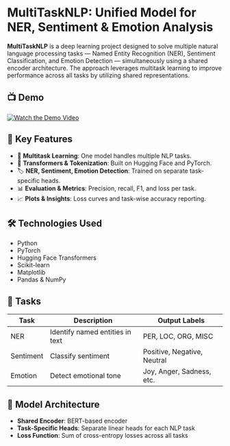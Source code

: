# MultiTaskNLP: Unified Model for NER, Sentiment & Emotion Analysis

**MultiTaskNLP** is a deep learning project designed to solve multiple natural language processing tasks — Named Entity Recognition (NER), Sentiment Classification, and Emotion Detection — simultaneously using a shared encoder architecture. The approach leverages multitask learning to improve performance across all tasks by utilizing shared representations.

## 📺 Demo

[![Watch the Demo Video](https://img.youtube.com/vi/bZgfwICfWOs/0.jpg)](https://www.youtube.com/watch?v=bZgfwICfWOs)


## 🎯 Key Features

- 🧠 **Multitask Learning**: One model handles multiple NLP tasks.
- 🤗 **Transformers & Tokenization**: Built on Hugging Face and PyTorch.
- 🏷️ **NER, Sentiment, Emotion Detection**: Trained on separate task-specific heads.
- 📊 **Evaluation & Metrics**: Precision, recall, F1, and loss per task.
- 📈 **Plots & Insights**: Loss curves and task-wise accuracy reporting.

## 🛠️ Technologies Used

- Python
- PyTorch
- Hugging Face Transformers
- Scikit-learn
- Matplotlib
- Pandas & NumPy

## 🧪 Tasks

| Task          | Description                          | Output Labels             |
|---------------|--------------------------------------|---------------------------|
| NER           | Identify named entities in text      | PER, LOC, ORG, MISC       |
| Sentiment     | Classify sentiment                   | Positive, Negative, Neutral |
| Emotion       | Detect emotional tone                | Joy, Anger, Sadness, etc. |

## 🧬 Model Architecture

- **Shared Encoder**: BERT-based encoder
- **Task-Specific Heads**: Separate linear heads for each NLP task
- **Loss Function**: Sum of cross-entropy losses across all tasks


